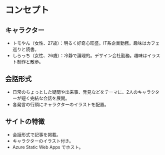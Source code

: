 # コンセプト

## キャラクター
- トモやん（女性、27歳）：明るく好奇心旺盛。IT系企業勤務。趣味はカフェ巡りと読書。
- しらっち（女性、26歳）：冷静で論理的。デザイン会社勤務。趣味はイラスト制作と散歩。

## 会話形式
- 日常のちょっとした疑問や出来事、発見などをテーマに、2人のキャラクターが短く完結な会話を展開。
- 各発言の行頭にキャラクターのイラストを配置。

## サイトの特徴
- 会話形式で記事を掲載。
- キャラクターのイラスト付き。
- Azure Static Web Apps でホスト。
